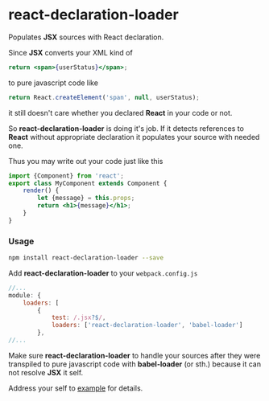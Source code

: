 # **react-declaration-loader**

Populates **JSX** sources with React declaration.

Since **JSX** converts your XML kind of

```jsx
return <span>{userStatus}</span>;
```

to pure javascript code like

```js
return React.createElement('span', null, userStatus);
```

it still doesn't care whether you declared **React** in your code or not.

So **react-declaration-loader** is doing it's job. If it detects references
to **React** without appropriate declaration it populates your source with
needed one.

Thus you may write out your code just like this

```jsx
import {Component} from 'react';
export class MyComponent extends Component {
    render() {
        let {message} = this.props;
        return <h1>{message}</h1>;
    }
}
```

### Usage

```bash
npm install react-declaration-loader --save
```

Add **react-declaration-loader** to your `webpack.config.js`


```js
//...
module: {
    loaders: [
        {
            test: /.jsx?$/,
            loaders: ['react-declaration-loader', 'babel-loader']
        },
//...

```

Make sure **react-declaration-loader** to handle your sources after they were transpiled to pure javascript code with **babel-loader** (or sth.) because it can not resolve **JSX** it self.

Address your self to [example](https://github.com/kudla/react-declaration-loader/tree/master/example) for details.
